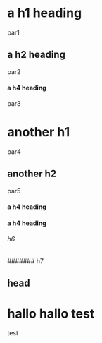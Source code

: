 # a h1 heading

par1

## a h2 heading

par2

#### a h4 heading

par3

another h1
==========

par4

another h2
----------

par5

#### a h4 heading ####

#### a h4 heading ########

###### h6

####### h7

<a name="example"></a>
head
----

hallo
hallo
test
====
test

